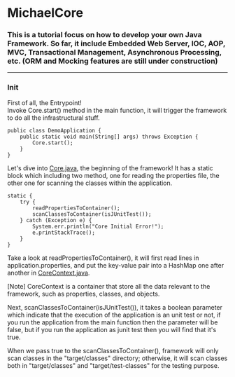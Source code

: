 # MichaelCore

### This is a tutorial focus on how to develop your own Java Framework. So far, it include Embedded Web Server, IOC, AOP, MVC, Transactional Management, Asynchronous Processing, etc. (ORM and Mocking features are still under construction)
---
### Init
First of all, the Entrypoint!<br/>
Invoke Core.start() method in the main function, it will trigger the framework to do all the infrastructural stuff.
```
public class DemoApplication {
    public static void main(String[] args) throws Exception {
        Core.start();
    }
}
```
Let's dive into [Core.java](src/main/java/tw/framework/michaelcore/ioc/Core.java), the beginning of the framework! It has a static block which including two method, one for reading the properties file, the other one for scanning the classes within the application.
```
static {
    try {
        readPropertiesToContainer();
        scanClassesToContainer(isJUnitTest());
    } catch (Exception e) {
        System.err.println("Core Initial Error!");
        e.printStackTrace();
    }
}
```
Take a look at readPropertiesToContainer(), it will first read lines in application.properties, and put the key-value pair into a HashMap one after another in [CoreContext.java](src/main/java/tw/framework/michaelcore/ioc/CoreContext.java).

[Note] CoreContext is a container that store all the data relevant to the framework, such as properties, classes, and objects.

Next, scanClassesToContainer(isJUnitTest()), it takes a boolean parameter which indicate that the execution of the application is an unit test or not, if you run the application from the main function then the parameter will be false, but if you run the application as junit test then you will find that it's true.

When we pass true to the scanClassesToContainer(), framework will only scan classes in the "target/classes" directory; otherwise, it will scan classes both in "target/classes" and "target/test-classes" for the testing purpose.
